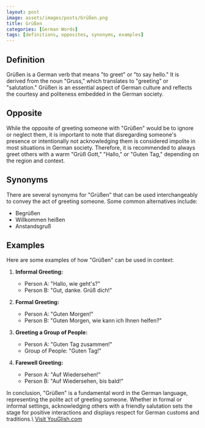 ```yaml
---
layout: post
image: assets/images/posts/Grüßen.png
title: Grüßen
categories: [German Words]
tags: [definitions, opposites, synonyms, examples]
---
```


## Definition
Grüßen is a German verb that means "to greet" or "to say hello." It is derived from the noun "Gruss," which translates to "greeting" or "salutation." Grüßen is an essential aspect of German culture and reflects the courtesy and politeness embedded in the German society.

## Opposite
While the opposite of greeting someone with "Grüßen" would be to ignore or neglect them, it is important to note that disregarding someone's presence or intentionally not acknowledging them is considered impolite in most situations in German society. Therefore, it is recommended to always greet others with a warm "Grüß Gott," "Hallo," or "Guten Tag," depending on the region and context.

## Synonyms
There are several synonyms for "Grüßen" that can be used interchangeably to convey the act of greeting someone. Some common alternatives include:
- Begrüßen
- Willkommen heißen
- Anstandsgruß

## Examples
Here are some examples of how "Grüßen" can be used in context:

1. **Informal Greeting:**
   - Person A: "Hallo, wie geht's?"
   - Person B: "Gut, danke. Grüß dich!"

2. **Formal Greeting:**
   - Person A: "Guten Morgen!"
   - Person B: "Guten Morgen, wie kann ich Ihnen helfen?"

3. **Greeting a Group of People:**
   - Person A: "Guten Tag zusammen!"
   - Group of People: "Guten Tag!"

4. **Farewell Greeting:**
   - Person A: "Auf Wiedersehen!"
   - Person B: "Auf Wiedersehen, bis bald!"

In conclusion, "Grüßen" is a fundamental word in the German language, representing the polite act of greeting someone. Whether in formal or informal settings, acknowledging others with a friendly salutation sets the stage for positive interactions and displays respect for German customs and traditions.\ <a id="yg-widget-0" class="youglish-widget" data-query="Grüßen" data-lang="german" data-components="8412" data-auto-start="0" data-bkg-color="theme_light" data-title="How%20to%20pronounce%20Grüßen%20in%20German"  rel="nofollow" href="https://youglish.com">Visit YouGlish.com</a><script async src="https://youglish.com/public/emb/widget.js" charset="utf-8"></script>